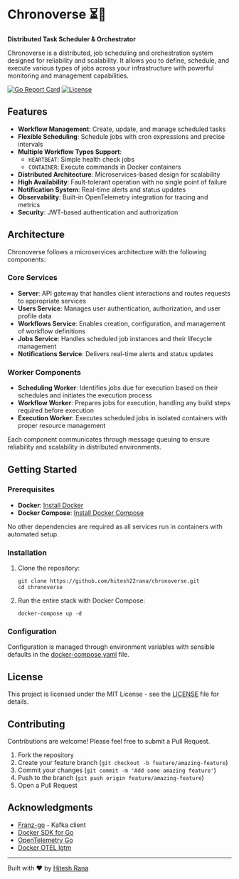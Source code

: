 # Chronoverse ⏳🌌

**Distributed Task Scheduler & Orchestrator**

Chronoverse is a distributed, job scheduling and orchestration system designed for reliability and scalability. It allows you to define, schedule, and execute various types of jobs across your infrastructure with powerful monitoring and management capabilities.

[![Go Report Card](https://goreportcard.com/badge/github.com/hitesh22rana/chronoverse)](https://goreportcard.com/report/github.com/hitesh22rana/chronoverse) [![License](https://img.shields.io/badge/License-MIT-blue.svg)](LICENSE)

## Features

- **Workflow Management**: Create, update, and manage scheduled tasks
- **Flexible Scheduling**: Schedule jobs with cron expressions and precise intervals
- **Multiple Workflow Types Support**: 
    - `HEARTBEAT`: Simple health check jobs
    - `CONTAINER`: Execute commands in Docker containers
- **Distributed Architecture**: Microservices-based design for scalability
- **High Availability**: Fault-tolerant operation with no single point of failure
- **Notification System**: Real-time alerts and status updates
- **Observability**: Built-in OpenTelemetry integration for tracing and metrics
- **Security**: JWT-based authentication and authorization

## Architecture

Chronoverse follows a microservices architecture with the following components:

### Core Services

- **Server**: API gateway that handles client interactions and routes requests to appropriate services
- **Users Service**: Manages user authentication, authorization, and user profile data
- **Workflows Service**: Enables creation, configuration, and management of workflow definitions
- **Jobs Service**: Handles scheduled job instances and their lifecycle management
- **Notifications Service**: Delivers real-time alerts and status updates

### Worker Components

- **Scheduling Worker**: Identifies jobs due for execution based on their schedules and initiates the execution process
- **Workflow Worker**: Prepares jobs for execution, handling any build steps required before execution
- **Execution Worker**: Executes scheduled jobs in isolated containers with proper resource management

Each component communicates through message queuing to ensure reliability and scalability in distributed environments.

## Getting Started

### Prerequisites
- **Docker**: [Install Docker](https://docs.docker.com/get-docker/)
- **Docker Compose**: [Install Docker Compose](https://docs.docker.com/compose/install/)

No other dependencies are required as all services run in containers with automated setup.

### Installation

1. Clone the repository:
   ```
   git clone https://github.com/hitesh22rana/chronoverse.git
   cd chronoverse
   ```

2. Run the entire stack with Docker Compose:
   ```
   docker-compose up -d
   ```

### Configuration

Configuration is managed through environment variables with sensible defaults in the [docker-compose.yaml](./docker-compose.yaml) file.

## License

This project is licensed under the MIT License - see the [LICENSE](./LICENSE) file for details.

## Contributing

Contributions are welcome! Please feel free to submit a Pull Request.

1. Fork the repository
2. Create your feature branch (`git checkout -b feature/amazing-feature`)
3. Commit your changes (`git commit -m 'Add some amazing feature'`)
4. Push to the branch (`git push origin feature/amazing-feature`)
5. Open a Pull Request

## Acknowledgments

- [Franz-go](https://github.com/twmb/franz-go) - Kafka client
- [Docker SDK for Go](https://github.com/moby/moby)
- [OpenTelemetry Go](https://github.com/open-telemetry/opentelemetry-go)
- [Docker OTEL lgtm](https://github.com/grafana/docker-otel-lgtm)

---

Built with ❤️ by [Hitesh Rana](https://github.com/hitesh22rana)